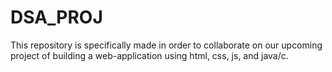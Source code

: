 # DSA_PROJ
This repository is specifically made in order to collaborate on our upcoming project of building a web-application using html, css, js, and java/c.
